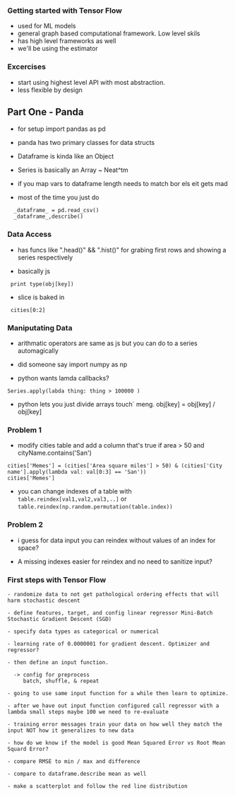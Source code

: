 ### Getting started with Tensor Flow
  - used for ML models
  - general graph based computational framework. Low level skils
  - has high level frameworks as well
  - we'll be using the estimator

### Excercises

  - start using highest level API with most abstraction.
  - less flexible by design

 ## Part One - Panda

  - for setup import pandas as pd
  - panda has two primary classes for data structs

  - Dataframe is kinda like an Object
  - Series is basically an Array ~ Neat^tm

  - if you map vars to dataframe length needs to match bor els eit gets mad

  - most of the time you just do
```
  _dataframe_ = pd.read_csv()
  _dataframe_,describe()
```
  ### Data Access

  - has funcs like ".head()" && ".hist()" for grabing first rows and showing a series respectively

 - basically js
 ```
  print type(obj[key])
 ```

  - slice is baked in
 ```
  cities[0:2]
 ```

  ### Maniputating Data

  - arithmatic operators are same as js but you can do to a series automagically

  - did someone say import numpy as np

  - python wants lamda callbacks?

  ```
  Series.apply(labda thing: thing > 100000 )
  ```

  - python lets you just divide arrays touch` meng.  obj[key] = obj[key] / obj[key]


  ### Problem 1
   - modify cities table and add a column that's true if area > 50 and cityName.contains('San')
   ```
   cities['Memes'] = (cities['Area square miles'] > 50) & (cities['City name'].apply(lambda val: val[0:3] == 'San'))
 cities['Memes']
   ```


   - you can change indexes of a table with `table.reindex[val1,val2,val3,..]` or `table.reindex(np.random.permutation(table.index))`

   ### Problem 2

   - i guess for data input you can reindex without values of an index for space?

   - A missing indexes easier for reindex and no need to sanitize input?


   ### First steps with Tensor Flow

    - randomize data to not get pathological ordering effects that will harm stochastic descent

    - define features, target, and config linear regressor Mini-Batch Stochastic Gradient Descent (SGD)

    - specify data types as categorical or numerical

    - learning rate of 0.0000001 for gradient descent. Optimizer and regressor?

    - then define an input function.

      -> config for preprocess
         batch, shuffle, & repeat

    - going to use same input function for a while then learn to optimize.

    - after we have out input function configured call regressor with a lambda small steps maybe 100 we need to re-evaluate

    - training error messages train your data on how well they match the input NOT how it generalizes to new data

    - how do we know if the model is good Mean Squared Error vs Root Mean Squard Error?

    - compare RMSE to min / max and difference

    - compare to dataframe.describe mean as well

    - make a scatterplot and follow the red line distribution





